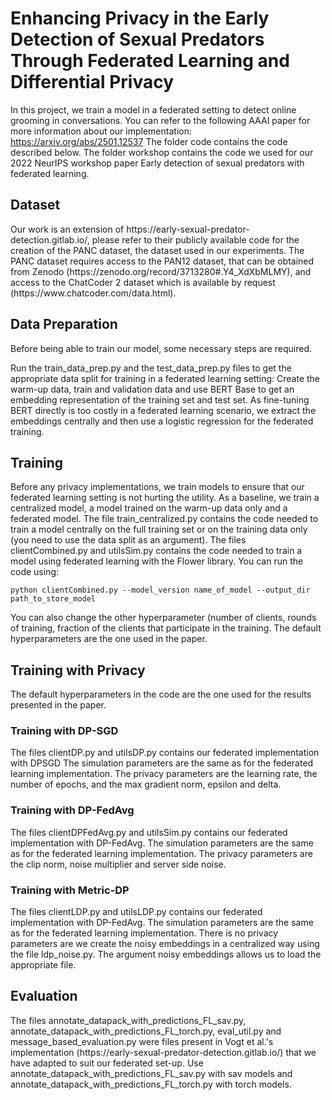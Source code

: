 # Enhancing Privacy in the Early Detection of Sexual Predators Through Federated Learning and Differential Privacy


In this project, we train a model in a federated setting to detect online grooming in conversations. 
You can refer to the following AAAI paper for more information about our implementation: https://arxiv.org/abs/2501.12537
The folder code contains the code described below. The folder workshop contains the code we used for our 2022 NeurIPS workshop paper Early detection of sexual predators with federated learning.

<h2> Dataset </h2>
Our work is an extension of https://early-sexual-predator-detection.gitlab.io/, please refer to their publicly available code for the creation of the PANC dataset, the dataset used in our experiments. The PANC dataset requires access to the PAN12 dataset, that can be obtained from Zenodo (https://zenodo.org/record/3713280#.Y4_XdXbMLMY), and access to the ChatCoder 2 dataset which is available by request (https://www.chatcoder.com/data.html).


<h2> Data Preparation</h2>
Before being able to train our model, some necessary steps are required.

Run the train_data_prep.py and the test_data_prep.py files to get the appropriate data split for training in a federated learning setting: Create the warm-up data, train and validation data and use BERT Base to get an embedding representation of the training set and test set. As fine-tuning BERT directly is too costly in a federated learning scenario, we extract the embeddings centrally and then use a logistic regression for the federated training. 

<h2>Training</h2>
Before any privacy implementations, we train models to ensure that our federated learning setting is not hurting the utility.
As a baseline, we train a centralized model, a model trained on the warm-up data only and a federated model.
The file train_centralized.py contains the code needed to train a model centrally on the full training set or on the training data only (you need to use the data split as an argument).
The files clientCombined.py and utilsSim.py contains the code needed to train a model using federated learning with the Flower library. 
You can run the code using:

```
python clientCombined.py --model_version name_of_model --output_dir path_to_store_model

```
You can also change the other hyperparameter (number of clients, rounds of training, fraction of the clients that participate in the training. The default hyperparameters are the one used in the paper. 

<h2>Training with Privacy</h2>
The default hyperparameters in the code are the one used for the results presented in the paper.

<h3>Training with DP-SGD</h3>
The files clientDP.py and utilsDP.py contains our federated implementation with DPSGD 
The simulation parameters are the same as for the federated learning implementation. The privacy parameters are the learning rate, the number of epochs, and the max gradient norm, epsilon and delta.  

<h3>Training with DP-FedAvg</h3>
The files clientDPFedAvg.py and utilsSim.py contains our federated implementation with DP-FedAvg.
The simulation parameters are the same as for the federated learning implementation. The privacy parameters are the clip norm, noise multiplier and server side noise.

<h3>Training with Metric-DP</h3>
The files clientLDP.py and utilsLDP.py contains our federated implementation with DP-FedAvg.
The simulation parameters are the same as for the federated learning implementation. There is no privacy parameters are we create the noisy embeddings in a centralized way using the file ldp_noise.py. The argument noisy embeddings allows us to load the appropriate file. 


<h2>Evaluation</h2>
The files annotate_datapack_with_predictions_FL_sav.py, annotate_datapack_with_predictions_FL_torch.py, eval_util.py and message_based_evaluation.py were files present in Vogt et al.'s implementation (https://early-sexual-predator-detection.gitlab.io/) that we have adapted to suit our federated set-up. Use annotate_datapack_with_predictions_FL_sav.py with sav models and annotate_datapack_with_predictions_FL_torch.py with torch models. 

